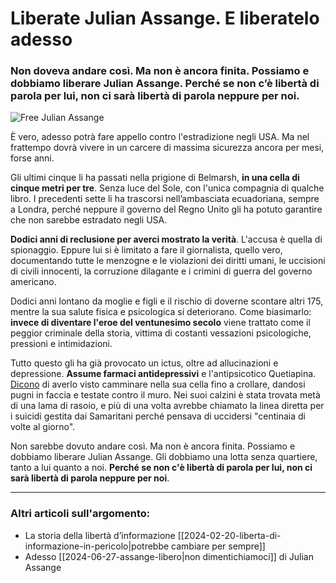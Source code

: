 # Liberate Julian Assange. E liberatelo adesso

### Non doveva andare così. Ma non è ancora finita. Possiamo e dobbiamo liberare Julian Assange. Perché se non c’è libertà di parola per lui, non ci sarà libertà di parola neppure per noi.

![Free Julian Assange](liberate-julian-assange.jpeg)

È vero, adesso potrà fare appello contro l'estradizione negli USA. Ma nel frattempo dovrà vivere in un carcere di massima sicurezza ancora per mesi, forse anni.

Gli ultimi cinque li ha passati nella prigione di Belmarsh, **in una cella di cinque metri per tre**. Senza luce del Sole, con l'unica compagnia di qualche libro. I precedenti sette li ha trascorsi nell’ambasciata ecuadoriana, sempre a Londra, perché neppure il governo del Regno Unito gli ha potuto garantire che non sarebbe estradato negli USA.

**Dodici anni di reclusione per averci mostrato la verità**. L'accusa è quella di spionaggio. Eppure lui si è limitato a fare il giornalista, quello vero, documentando tutte le menzogne e le violazioni dei diritti umani, le uccisioni di civili innocenti, la corruzione dilagante e i crimini di guerra del governo americano.

Dodici anni lontano da moglie e figli e il rischio di doverne scontare altri 175, mentre la sua salute fisica e psicologica si deteriorano. Come biasimarlo: **invece di diventare l'eroe del ventunesimo secolo** viene trattato come il peggior criminale della storia, vittima di costanti vessazioni psicologiche, pressioni e intimidazioni.

Tutto questo gli ha già provocato un ictus, oltre ad allucinazioni e depressione. **Assume farmaci antidepressivi** e l'antipsicotico Quetiapina. [Dicono](https://chrishedges.substack.com/p/the-slow-motion-execution-of-julian) di averlo visto camminare nella sua cella fino a crollare, dandosi pugni in faccia e testate contro il muro. Nei suoi calzini è stata trovata metà di una lama di rasoio, e più di una volta avrebbe chiamato la linea diretta per i suicidi gestita dai Samaritani perché pensava di uccidersi "centinaia di volte al giorno".

Non sarebbe dovuto andare così. Ma non è ancora finita. Possiamo e dobbiamo liberare Julian Assange. Gli dobbiamo una lotta senza quartiere, tanto a lui quanto a noi. **Perché se non c'è libertà di parola per lui, non ci sarà libertà di parola neppure per noi**.

---

### Altri articoli sull'argomento:
- La storia della libertà d’informazione [[2024-02-20-liberta-di-informazione-in-pericolo|potrebbe cambiare per sempre]]
- Adesso [[2024-06-27-assange-libero|non dimentichiamoci]] di Julian Assange